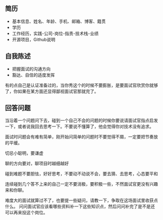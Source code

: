 ## 简历
 - 基本信息、姓名、年龄、手机、邮箱、博客、籍贯
 - 学历
 - 工作经历，实践-公司-岗位-指责-技术栈-业绩
 - 开源项目，Github说明

## 自我陈述
 - 把握面试的沟通方向
 - 豁达、自信的适度发挥

有的点自己是认证准备过的，当你秀这个的时候不要膨胀，是要面试官欣赏你就够了，你如果在某方面还显得鄙视面试官那就完了。

## 回答问题
当沿着一个问题问下去，碰到一个自己不会的问题的时候你要说请面试官指点启发一下，或者说我回去思考一下。不要说不懂算了，他会觉得你对技术没有追求。

面试时问题会有难有简单，刚开始问简单的问题时不要觉得不屑，一定要把节奏放的平缓。

切忌小聪明，要谦虚

聊的方向要对，聊项目时越细越好

碰到难题不要胆怯，好好思考，不要动不动说不会，要去猜、去思考，心态要平和

连续碰到几个答不上来的自己一定不要消极，要积极一些，不然面试官更没有兴趣来和你聊。 

难度大的面试就算过不了，也要提一些疑问，请教一下，争取在这场面试里收获点什么。 问问面试官应该看哪些资料补一下这些知识点，然后问问补完了是不是还可以再来投这个岗位。